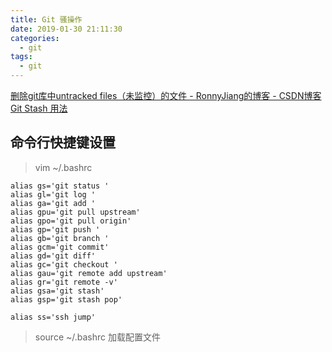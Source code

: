 ```yaml
---
title: Git 骚操作
date: 2019-01-30 21:11:30
categories:
  - git
tags:
  - git
---
```

[删除git库中untracked files（未监控）的文件 \- RonnyJiang的博客 \- CSDN博客](https://blog.csdn.net/RonnyJiang/article/details/53507306)
[Git Stash 用法](https://gist.github.com/subchen/3409a16cb46327ca7691)

## 命令行快捷键设置
> vim ~/.bashrc
```
alias gs='git status '
alias gl='git log '
alias ga='git add '
alias gpu='git pull upstream'
alias gpo='git pull origin'
alias gp='git push '
alias gb='git branch '
alias gcm='git commit'
alias gd='git diff'
alias gc='git checkout '
alias gau='git remote add upstream'
alias gr='git remote -v'
alias gsa='git stash'
alias gsp='git stash pop'

alias ss='ssh jump'
```
> source ~/.bashrc
> 加载配置文件
